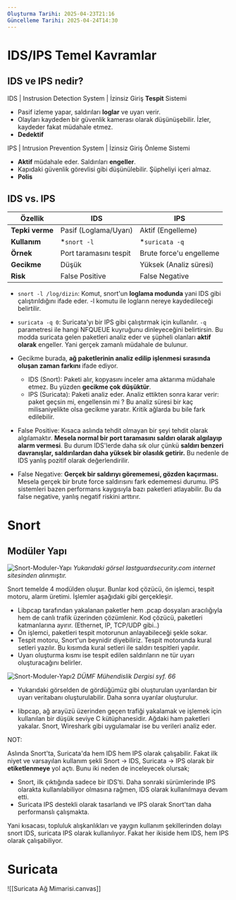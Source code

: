 ```yaml
---
Oluşturma Tarihi: 2025-04-23T21:16
Güncelleme Tarihi: 2025-04-24T14:30
---
```

# IDS/IPS Temel Kavramlar

## IDS ve IPS nedir?

IDS | Instrusion Detection System | İzinsiz Giriş **Tespit** Sistemi
- Pasif izleme yapar, saldırıları **loglar** ve uyarı verir.
- Olayları kaydeden bir güvenlik kamerası olarak düşünüşebilir. İzler, kaydeder fakat müdahale etmez.
- **Dedektif**

IPS | Intrusion Prevention System | İzinsiz Giriş Önleme Sistemi
- **Aktif** müdahale eder. Saldırıları **engeller**.
- Kapıdaki güvenlik görevlisi gibi düşünülebilir. Şüpheliyi içeri almaz.
- **Polis**
 
## IDS vs. IPS
| Özellik         | IDS                    | IPS                     |
| --------------- | ---------------------- | ----------------------- |
| **Tepki verme** | Pasif (Loglama/Uyarı)  | Aktif (Engelleme)       |
| **Kullanım**    | *`snort -l`            | *`suricata -q`          |
| **Örnek**       | Port taramasını tespit | Brute force'u engelleme |
| **Gecikme**     | Düşük                  | Yüksek (Analiz süresi)  |
| **Risk**        | False Positive         | False Negative          |

- `snort -l /log/dizin`: Komut, snort'un **loglama modunda** yani IDS gibi çalıştırıldığını ifade eder. -l komutu ile logların nereye kaydedileceği belirtilir. 
- `suricata -q 0`: Suricata'yı bir IPS gibi çalıştırmak için kullanılır. `-q` parametresi ile hangi NFQUEUE kuyruğunu dinleyeceğini belirtirsin. Bu modda suricata gelen paketleri analiz eder ve şüpheli olanları **aktif olarak** engeller. Yani gerçek zamanlı müdahale de bulunur.

- Gecikme burada, **ağ paketlerinin analiz edilip işlenmesi sırasında oluşan zaman farkını** ifade ediyor. 
    - IDS (Snort): Paketi alır, kopyasını inceler ama aktarıma müdahale etmez. Bu yüzden **gecikme çok düşüktür**.
    - IPS (Suricata): Paketi analiz eder. Analiz ettikten sonra karar verir: paket geçsin mi, engellensin mi ? Bu analiz süresi bir kaç milisaniyelikte olsa gecikme yaratır. Kritik ağlarda bu bile fark edilebilir.

- False Positive: Kısaca aslında tehdit olmayan bir şeyi tehdit olarak algılamaktır. **Mesela normal bir port taramasını saldırı olarak algılayıp alarm vermesi**. Bu durum IDS'lerde daha sık olur çünkü **saldırı benzeri davranışlar, saldırılardan daha yüksek bir olasılık getirir.** Bu nedenle de IDS yanlış pozitif olarak değerlendirilir.
- False Negative: **Gerçek bir saldırıyı görememesi, gözden kaçırması.** Mesela gerçek bir brute force saldırısını fark edememesi durumu. IPS sistemleri bazen performans kaygısıyla bazı paketleri atlayabilir. Bu da false negative, yanlış negatif riskini arttırır.



# Snort

## Modüler Yapı

![Snort-Moduler-Yapı](https://github.com/user-attachments/assets/cf57a4c7-0b98-4931-b8bf-c224a10f4346)
*Yukarıdaki görsel lastguardsecurity.com internet sitesinden alınmıştır.*

Snort temelde 4 modülden oluşur. Bunlar kod çözücü, ön işlemci, tespit motoru, alarm üretimi. İşlemler aşağıdaki gibi gerçekleşir.
- Libpcap tarafından yakalanan paketler hem .pcap dosyaları aracılığıyla hem de canlı trafik üzerinden çözümlenir. Kod çözücü, paketleri katmanlarına ayırır. (Ethernet, IP, TCP/UDP gibi..)
- Ön işlemci, paketleri tespit motorunun anlayabileceği şekle sokar.
- Tespit motoru, Snort'un beynidir diyebiliriz. Tespit motorunda kural setleri yazılır. Bu kısımda kural setleri ile saldırı tespitleri yapılır.
- Uyarı oluşturma kısmı ise tespit edilen saldırıların ne tür uyarı oluşturacağını belirler. 

![Snort-Moduler-Yapı2](https://github.com/user-attachments/assets/71bbd172-a08e-4867-8912-4ba956a042be)
*DÜMF Mühendislik Dergisi syf. 66*

- Yukarıdaki görselden de gördüğümüz gibi oluşturulan uyarılardan bir uyarı veritabanı oluşturulabilir. Daha sonra uyarılar oluşturulur.

* libpcap, ağ arayüzü üzerinden geçen trafiği yakalamak ve işlemek için kullanılan bir düşük seviye C kütüphanesidir. Ağdaki ham paketleri yakalar. Snort, Wireshark gibi uygulamalar ise bu verileri analiz eder.

NOT:

Aslında Snort'ta, Suricata'da hem IDS hem IPS olarak çalışabilir. Fakat ilk niyet ve varsayılan kullanım şekli Snort -> IDS, Suricata -> IPS olarak bir **etiketlenmeye** yol açtı. Bunu iki neden de inceleyecek olursak;
- Snort, ilk çıktığında sadece bir IDS'ti. Daha sonraki sürümlerinde IPS olarakta kullanılabiliyor olmasına rağmen, IDS olarak kullanılmaya devam etti.
- Suricata IPS destekli olarak tasarlandı ve IPS olarak Snort'tan daha performanslı çalışmakta. 

Yani kısacası, topluluk alışkanlıkları ve yaygın kullanım şekillerinden dolayı snort IDS, suricata IPS olarak kullanılıyor. Fakat her ikiside hem IDS, hem IPS olarak çalışabiliyor.

# Suricata 

![[Suricata Ağ Mimarisi.canvas]]






